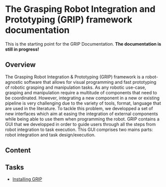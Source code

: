 # The Grasping Robot Integration and Prototyping (GRIP) framework documentation

This is the starting point for the GRIP Documentation. **The documentation is still in progress!**

## Overview
The Grasping Robot Integration & Prototyping (GRIP) framework is a robot-agnostic software that allows for visual programming and fast prototyping of robotic grasping and manipulation tasks. As any robotic use-case, grasping and manipulation require a multitude of components that need to be coordinated. However, integrating a new component in a new or existing pipeline is very challenging due to the variety of tools, format, language that are used in the literature. To tackle this problem, we developped a set of new interfaces which aim at easing the integration of external components while being able to use them when programming the robot.
GRIP contains a GUI that we developped in order to guide users through all the steps from robot integration to task execution. This GUI comprises two mains parts: robot integration and task design/execution.

## Content
## Tasks
* [Installing GRIP](user_guide/1_installing_grip.md)
